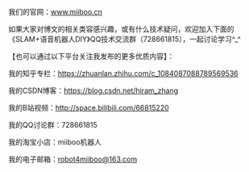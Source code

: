 我们的官网：www.miiboo.cn

如果大家对博文的相关类容感兴趣，或有什么技术疑问，欢迎加入下面的《SLAM+语音机器人DIY》QQ技术交流群（728661815），一起讨论学习^_^

【也可以通过以下平台关注我发布的更多优质内容】：

我的知乎专栏：https://zhuanlan.zhihu.com/c_1084087088789569536

我的CSDN博客：https://blog.csdn.net/hiram_zhang

我的B站视频：http://space.bilibili.com/66815220

我的QQ讨论群：728661815

我的淘宝小店：miiboo机器人

我的电子邮箱：robot4miiboo@163.com
